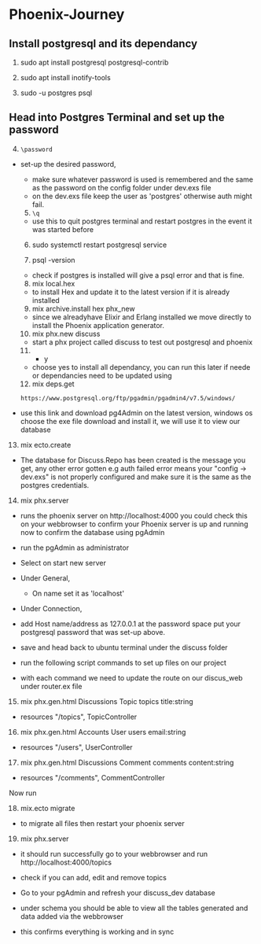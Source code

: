 # Phoenix-Journey
  ## Install postgresql and its dependancy <br>
  
  1) sudo apt install postgresql postgresql-contrib <br>
  
  2) sudo apt install inotify-tools <br>
  
  3) sudo -u postgres psql <br>
  
  ## Head into Postgres Terminal and set up the password
  
  4) `\password` <br>
* set-up the desired password,
    *  make sure whatever password is used is remembered and the same as the password on the config folder under dev.exs file
    *  on the dev.exs file keep the user as 'postgres' otherwise auth might fail.
  5) `\q` <br>
	* use this to quit postgres terminal and  restart postgres in the event it was started before
	
  6) sudo systemctl restart postgresql service <br>
  
  7) psql -version
  
  * check if postgres is installed will give a psql error and that is fine. <br>
	
  8) mix local.hex
  
  * to install Hex and update it to the latest version if it is already installed <br>

  9) mix archive.install hex phx_new
  
  * since we alreadyhave Elixir and Erlang installed we move directly to install  the Phoenix application generator. <br>
	
  10) mix phx.new discuss
	
  * start a phx project called discuss to test out postgresql and phoenix <br>
	
  11) - y
  
  * choose yes to install all dependancy, you can run this later if neede or dependancies need to be updated using <br>
  
  12) mix deps.get
  
  `https://www.postgresql.org/ftp/pgadmin/pgadmin4/v7.5/windows/` <br>
  
 * use this link and download pg4Admin on the latest version, windows os choose the exe file download and install it, we will use it to view our database <br>
	
  13) mix ecto.create
  
 * The database for Discuss.Repo has been created is the message you get, any other error gotten e.g auth failed error means your "config -> dev.exs" is not properly configured and make sure it is the same as the postgres credentials. <br>
  
  14) mix phx.server
  
 * runs the phoenix server on http://localhost:4000 you could check this on your webbrowser to confirm your Phoenix server is up and running now to confirm the database using pgAdmin <br>
   
 * run the pgAdmin as administrator 
  
 * Select on start new server
  
 * Under General,
  
   * On name set it as 'localhost'
  
 * Under Connection,
 
  * add Host name/address as 127.0.0.1 at the password space put your postgresql password that was set-up above.
  
  * save and head back to ubuntu terminal  under the discuss folder
  
  * run the following script commands to set up files on our project
  
  * with each command we need to update the route on our  discus_web
	under router.ex file 
  
  15) mix phx.gen.html Discussions Topic topics title:string
  
  * resources "/topics", TopicController
    
  16) mix phx.gen.html Accounts User users email:string
  
  * resources "/users", UserController
  
  17) mix phx.gen.html Discussions Comment comments content:string
  
  * resources "/comments", CommentController
  
  Now run
  
  18) mix.ecto migrate 
  
  * to migrate all files then restart your phoenix server
  
  19) mix phx.server
  
  * it should run successfully go to your webbrowser and run http://localhost:4000/topics
  
  * check if you can add, edit and remove topics 
  
  * Go to your pgAdmin and refresh your discuss_dev database
  
  * under schema you should be able to view all the tables generated and data added via the webbrowser
  
  * this confirms everything is working and in sync
  
	
